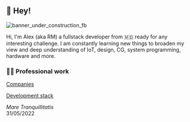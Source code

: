 ## 👋 Hey!

![banner_under_construction_fb](https://user-images.githubusercontent.com/32410574/188499567-9d55b724-8df5-4f56-b083-f9e85b7657b1.png)

Hi, I'm Alex (aka RM) a fullstack developer from 🇲🇩 ready for any interesting challenge.
I am constantly learning new things to broaden my view and deep understanding of IoT, design, CG, system programming, hardware and more.

### 👩‍💻 Professional work 

[Companies](https://github.com/reanimated-man/reanimated-man/blob/master/Companies.md)

[Development stack](https://github.com/reanimated-man/reanimated-man/blob/master/DevelopmentStack.md)

*Mare Tranquillitatis*  
31/05/2022  
